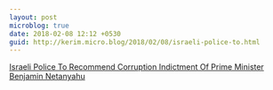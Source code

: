 ```yaml
---
layout: post
microblog: true
date: 2018-02-08 12:12 +0530
guid: http://kerim.micro.blog/2018/02/08/israeli-police-to.html
---
```

[Israeli Police To Recommend Corruption Indictment Of Prime Minister Benjamin Netanyahu](http://www.newsweek.com/israel-benjamin-netanyahu-indicted-media-reports-801069)
